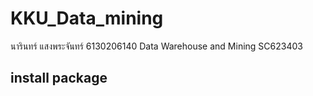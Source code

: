 # KKU_Data_mining
นารินทร์ แสงพระจันทร์ 6130206140 Data Warehouse and Mining SC623403

## install package

